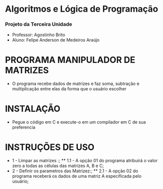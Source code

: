 # Algoritmos e Lógica de Programação
### Projeto da Terceira Unidade
* Professor:  Agostinho Brito
* Aluno:      Felipe Anderson de Medeiros Araújo
# PROGRAMA MANIPULADOR DE MATRIZES
* O programa recebe dados de matrizes e faz soma, subtração e multiplicação entre elas da forma que o usuário escolher
# INSTALAÇÃO
* Pegue o código em C e execute-o em um compilador em C de sua preferencia
# INSTRUÇÕES DE USO
* 1 - Limpar as matrizes :;
** 1.1 - A opção 01 do programa atribuirá o valor zero a todas as células das matrizes A, B e C;
* 2 - Definir os parametros das Matrizez:;
** 2.1 - A opção 02 do programa receberá os dados de uma matriz A especificada pelo usuário;
  


